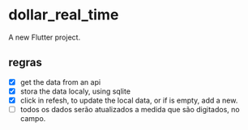 # dollar_real_time

A new Flutter project.

## regras
- [x] get the data from an api
- [x] stora the data localy, using sqlite
- [x] click in refesh, to update the local data, or if is empty, add a new.
- [ ] todos os dados serão atualizados a medida que são digitados, no campo.
